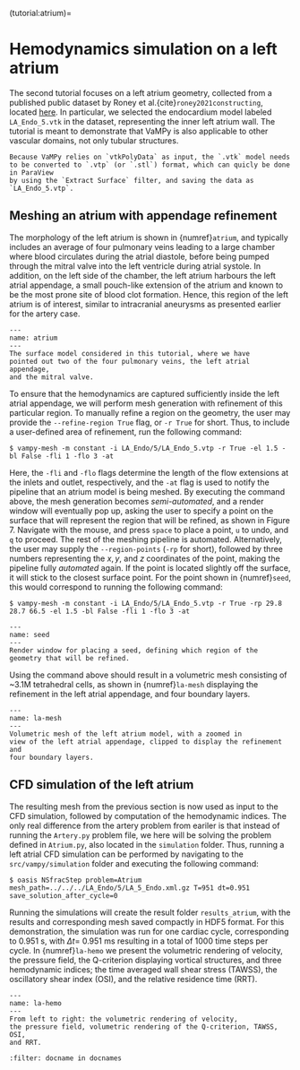 (tutorial:atrium)=

# Hemodynamics simulation on a left atrium

The second tutorial focuses on a left atrium geometry, collected from a published public dataset by Roney et
al.{cite}`roney2021constructing`, located
[here](https://zenodo.org/record/3764917#.YyHwsuxByDV). In particular, we selected the endocardium model
labeled `LA_Endo_5.vtk` in the dataset, representing the inner left atrium wall. The tutorial is meant to demonstrate
that VaMPy is also applicable to other vascular domains, not only tubular structures.

```{attention} 
Because VaMPy relies on `vtkPolyData` as input, the `.vtk` model needs
to be converted to `.vtp` (or `.stl`) format, which can quicly be done in ParaView
by using the `Extract Surface` filter, and saving the data as
`LA_Endo_5.vtp`.
```

## Meshing an atrium with appendage refinement

The morphology of the left atrium is shown in {numref}`atrium`, and typically includes an average of four pulmonary
veins leading to a large chamber where blood circulates during the atrial diastole, before being pumped through the
mitral valve into the left ventricle during atrial systole. In addition, on the left side of the chamber, the left
atrium harbours the left atrial appendage, a small pouch-like extension of the atrium and known to be the most prone
site of blood clot formation. Hence, this region of the left atrium is of interest, similar to intracranial aneurysms as
presented earlier for the artery case.

```{figure} figures/la.png
---
name: atrium
---
The surface model considered in this tutorial, where we have
pointed out two of the four pulmonary veins, the left atrial appendage,
and the mitral valve.
```

To ensure that the hemodynamics are captured sufficiently inside the left atrial appendage, we will perform mesh
generation with refinement of this particular region. To manually refine a region on the geometry, the user may provide
the `--refine-region True` flag, or
`-r True` for short. Thus, to include a user-defined area of refinement, run the following command:

``` console
$ vampy-mesh -m constant -i LA_Endo/5/LA_Endo_5.vtp -r True -el 1.5 -bl False -fli 1 -flo 3 -at 
```

Here, the `-fli` and `-flo` flags determine the length of the flow extensions at the inlets and outlet, respectively,
and the `-at` flag is used to notify the pipeline that an atrium model is being meshed. By executing the command above,
the mesh generation becomes
*semi-automated*, and a render window will eventually pop up, asking the user to specify a point on the surface that
will represent the region that will be refined, as shown in Figure 7. Navigate with the mouse, and press `space` to
place a point, `u` to undo, and `q` to proceed. The rest of the meshing pipeline is automated. Alternatively, the user
may supply the `--region-points` (`-rp` for short), followed by three numbers representing the $x, y$, and $z$
coordinates of the point, making the pipeline fully
*automated* again. If the point is located slightly off the surface, it will stick to the closest surface point. For the
point shown in {numref}`seed`, this would correspond to running the following command:

``` console
$ vampy-mesh -m constant -i LA_Endo/5/LA_Endo_5.vtp -r True -rp 29.8 28.7 66.5 -el 1.5 -bl False -fli 1 -flo 3 -at 
```

```{figure} figures/la_vmtk.png
---
name: seed
---
Render window for placing a seed, defining which region of the geometry that will be refined.
```

Using the command above should result in a volumetric mesh consisting of \~3.1M tetrahedral cells, as shown in
{numref}`la-mesh` displaying the refinement in the left atrial appendage, and four boundary layers.

```{figure} figures/la_mesh.png
---
name: la-mesh
---
Volumetric mesh of the left atrium model, with a zoomed in
view of the left atrial appendage, clipped to display the refinement and
four boundary layers.
```

## CFD simulation of the left atrium

The resulting mesh from the previous section is now used as input to the CFD simulation, followed by computation of the
hemodynamic indices. The only real difference from the artery problem from eariler is that instead of running
the `Artery.py` problem file, we here will be solving the problem defined in `Atrium.py`, also located in
the `simulation`
folder. Thus, running a left atrial CFD simulation can be performed by navigating to the `src/vampy/simulation` folder
and executing the following command:

``` console
$ oasis NSfracStep problem=Atrium mesh_path=../../../LA_Endo/5/LA_5_Endo.xml.gz T=951 dt=0.951 save_solution_after_cycle=0
```

Running the simulations will create the result folder `results_atrium`, with the results and corresponding mesh saved
compactly in HDF5 format. For this demonstration, the simulation was run for one cardiac cycle, corresponding to 0.951
s, with $\Delta t =$ 0.951 ms resulting in a total of 1000 time steps per cycle. In {numref}`la-hemo` we present the
volumetric rendering of velocity, the pressure field, the Q-criterion displaying vortical structures, and three
hemodynamic indices; the time averaged wall shear stress (TAWSS), the oscillatory shear index (OSI), and the relative
residence time (RRT).

```{figure} figures/atrium.png
---
name: la-hemo
---
From left to right: the volumetric rendering of velocity,
the pressure field, volumetric rendering of the Q-criterion, TAWSS, OSI,
and RRT.
```

```{bibliography}
:filter: docname in docnames
```
